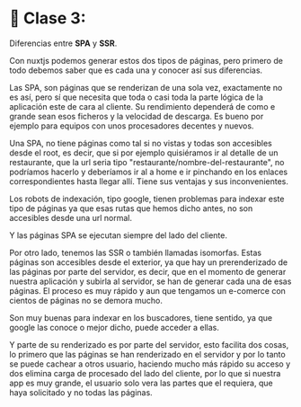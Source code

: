 # 📗 Clase 3:

 Diferencias entre **SPA** y **SSR**.

 Con nuxtjs podemos generar estos dos tipos de páginas, pero primero de todo debemos saber que es cada una y conocer así sus diferencias.

 Las SPA, son páginas que se renderizan de una sola vez, exactamente no es así, pero sí que necesita que toda o casi toda la parte lógica de la aplicación este de cara al cliente. Su rendimiento dependerá de como e grande sean esos ficheros y la velocidad de descarga. Es bueno por ejemplo para equipos con unos procesadores decentes y nuevos.

 Una SPA, no tiene páginas como tal si no vistas y todas son accesibles desde el root, es decir, que si por ejemplo quisiéramos ir al detalle de un restaurante, que la url seria tipo "restaurante/nombre-del-restaurante", no podríamos hacerlo y deberíamos ir al a home e ir pinchando en los enlaces correspondientes hasta llegar allí. Tiene sus ventajas y sus inconvenientes.

 Los robots de indexación, tipo google, tienen problemas para indexar este tipo de páginas ya que esas rutas que hemos dicho antes, no son accesibles desde una url normal.


 Y las páginas SPA se ejecutan siempre del lado del cliente.

 Por otro lado, tenemos las SSR o también llamadas isomorfas. Estas páginas son accesibles desde el exterior, ya que hay un prerenderizado de las páginas por parte del servidor, es decir, que en el momento de generar nuestra aplicación y subirla al servidor, se han de generar cada una de esas páginas. El proceso es muy rápido y aun que tengamos un e-comerce con cientos de páginas no se demora mucho.


Son muy buenas para indexar en los buscadores, tiene sentido, ya que google las conoce o mejor dicho, puede acceder a ellas.


Y parte de su renderizado es por parte del servidor, esto facilita dos cosas, lo primero que las páginas se han renderizado en el servidor y por lo tanto se puede cachear a otros usuario, haciendo mucho más rápido su acceso y dos elimina carga de procesado del lado del cliente, por lo que si nuestra app es muy grande, el usuario solo vera las partes que el requiera, que haya solicitado y no todas las páginas.

